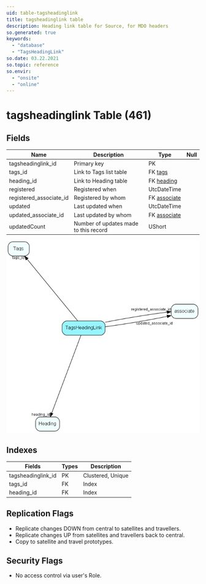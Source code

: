 ```yaml
---
uid: table-tagsheadinglink
title: tagsheadinglink table
description: Heading link table for Source, for MDO headers
so.generated: true
keywords:
  - "database"
  - "TagsHeadingLink"
so.date: 03.22.2021
so.topic: reference
so.envir:
  - "onsite"
  - "online"
---
```


# tagsheadinglink Table (461)

## Fields

| Name | Description | Type | Null |
|------|-------------|------|:----:|
|tagsheadinglink\_id|Primary key|PK| |
|tags\_id|Link to Tags list table|FK [tags](tags.md)| |
|heading\_id|Link to Heading table|FK [heading](heading.md)| |
|registered|Registered when|UtcDateTime| |
|registered\_associate\_id|Registered by whom|FK [associate](associate.md)| |
|updated|Last updated when|UtcDateTime| |
|updated\_associate\_id|Last updated by whom|FK [associate](associate.md)| |
|updatedCount|Number of updates made to this record|UShort| |


![TagsHeadingLink table relationship diagram](./media/TagsHeadingLink.png)

## Indexes

| Fields | Types | Description |
|--------|-------|-------------|
|tagsheadinglink\_id |PK |Clustered, Unique |
|tags\_id |FK |Index |
|heading\_id |FK |Index |

## Replication Flags

* Replicate changes DOWN from central to satellites and travellers.
* Replicate changes UP from satellites and travellers back to central.
* Copy to satellite and travel prototypes.

## Security Flags

* No access control via user's Role.


